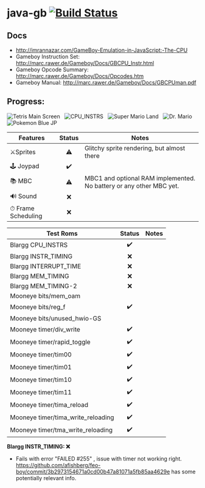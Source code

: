 # java-gb [![Build Status](https://travis-ci.org/pmcanseco/java-gb.png?branch=master)](https://travis-ci.org/pmcanseco/java-gb)

## Docs
 * http://imrannazar.com/GameBoy-Emulation-in-JavaScript:-The-CPU
 * Gameboy Instruction Set: http://marc.rawer.de/Gameboy/Docs/GBCPU_Instr.html
 * Gameboy Opcode Summary: http://marc.rawer.de/Gameboy/Docs/Opcodes.htm
 * Gameboy Manual: http://marc.rawer.de/Gameboy/Docs/GBCPUman.pdf


## Progress:
![Tetris Main Screen](https://i.imgur.com/6zbdaB3.gif) &nbsp; ![CPU_INSTRS](https://i.imgur.com/rD1P93j.png) &nbsp; ![Super Mario Land](https://i.imgur.com/8BErEun.png) &nbsp; ![Dr. Mario](https://i.imgur.com/8jKMhHN.png) &nbsp; ![Pokemon Blue JP](https://i.imgur.com/dHA67P8.png)

| Features          | Status    | Notes    |
| ------------------|:---------:|----------|
| ⚔️Sprites       | ⚠️    | Glitchy sprite rendering, but almost there |
| 🕹 Joypad          | ✔️       |  |
| 📚 MBC             | ⚠️    | MBC1 and optional RAM implemented. No battery or any other MBC yet. |
| 🔊 Sound           | ❌       |  |
| ⏱ Frame Scheduling | ❌      |  |



| Test Roms                   | Status    | Notes     |
| ----------------------------|:---------:| ----------|
| Blargg CPU_INSTRS           | ✔️     |  |
| Blargg INSTR_TIMING         | ❌        |  |
| Blargg INTERRUPT_TIME       | ❌        |  |
| Blargg MEM_TIMING           | ❌        |  |
| Blargg MEM_TIMING-2         | ❌        |  |
| Mooneye bits/mem_oam        |           |  |
| Mooneye bits/reg_f          | ✔️     |  |
| Mooneye bits/unused_hwio-GS | ️     |  |
| Mooneye timer/div_write     | ✔️     |  |
| Mooneye timer/rapid_toggle  | ✔️     |  |
| Mooneye timer/tim00         | ✔️     |  |
| Mooneye timer/tim01         | ✔️     |  |
| Mooneye timer/tim10         | ✔️     |  |
| Mooneye timer/tim11         | ✔️     |  |
| Mooneye timer/tima_reload   | ✔️     |  |
| Mooneye timer/tima_write_reloading  | ✔️     |  |
| Mooneye timer/tma_write_reloading   | ✔️     |  |


**Blargg INSTR_TIMING: ❌**
- Fails with error "FAILED #255" , issue with timer not working right. https://github.com/afishberg/feo-boy/commit/3b2973154671a0cd00b47a81071a5fb85aa4629e has some potentially relevant info.
